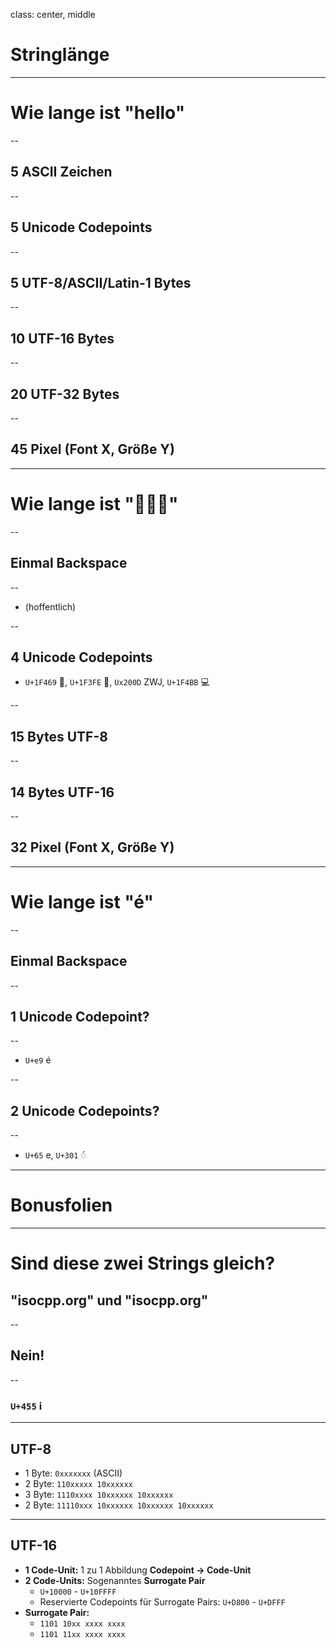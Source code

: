 class: center, middle

# Stringlänge

---

# Wie lange ist "hello"

--

## 5 ASCII Zeichen

--

## 5 Unicode Codepoints

--

## 5 UTF-8/ASCII/Latin-1 Bytes

--

## 10 UTF-16 Bytes

--

## 20 UTF-32 Bytes

--

## 45 Pixel (Font X, Größe Y)

---

# Wie lange ist "👩🏾‍💻"

--

## Einmal Backspace

--

* (hoffentlich)

--

## 4 Unicode Codepoints
* `U+1F469` 👩, `U+1F3FE` 🏾, `Ux200D` ZWJ, `U+1F4BB` 💻

--

## 15 Bytes UTF-8

--

## 14 Bytes UTF-16

--

## 32 Pixel (Font X, Größe Y)

---

# Wie lange ist "é"

--

## Einmal Backspace

--

## 1 Unicode Codepoint?

--

* `U+e9` é

--

## 2 Unicode Codepoints?

--

* `U+65` e, `U+301` ◌́

---

# Bonusfolien

---

# Sind diese zwei Strings gleich?
## "isocpp.org" und "iѕocpp.org"

--

## Nein!

--

### `U+455` i

---

## UTF-8

* 1 Byte: `0xxxxxxx` (ASCII)
* 2 Byte: `110xxxxx 10xxxxxx`
* 3 Byte: `1110xxxx 10xxxxxx 10xxxxxx`
* 2 Byte: `11110xxx 10xxxxxx 10xxxxxx 10xxxxxx`

---

## UTF-16

* **1 Code-Unit:** 1 zu 1 Abbildung **Codepoint -> Code-Unit**
* **2 Code-Units:** Sogenanntes **Surrogate Pair**
	* `U+10000` - `U+10FFFF`
	* Reservierte Codepoints für Surrogate Pairs: `U+D800` - `U+DFFF`
* **Surrogate Pair:**
	* `1101 10xx xxxx xxxx`
	* `1101 11xx xxxx xxxx`
